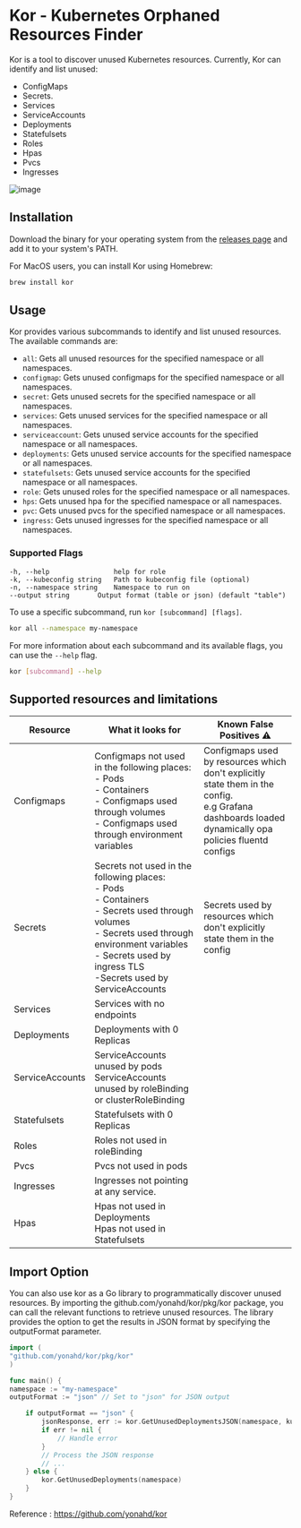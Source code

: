 # Kor - Kubernetes Orphaned Resources Finder

Kor is a tool to discover unused Kubernetes resources. Currently, Kor can identify and list unused:
- ConfigMaps  
- Secrets.
- Services
- ServiceAccounts
- Deployments
- Statefulsets
- Roles
- Hpas
- Pvcs
- Ingresses

![image](https://github.com/OktaySavdi/kubernetes-yaml/assets/3519706/68452e47-f2a1-4352-8e25-a61d798e00e1)

## Installation

Download the binary for your operating system from the [releases page](https://github.com/yonahd/kor/releases) and add it to your system's PATH.

For MacOS users, you can install Kor using Homebrew:
```sh
brew install kor
```

## Usage

Kor provides various subcommands to identify and list unused resources. The available commands are:

- `all`: Gets all unused resources for the specified namespace or all namespaces.
- `configmap`: Gets unused configmaps for the specified namespace or all namespaces.
- `secret`: Gets unused secrets for the specified namespace or all namespaces.
- `services`: Gets unused services for the specified namespace or all namespaces.
- `serviceaccount`: Gets unused service accounts for the specified namespace or all namespaces.
- `deployments`: Gets unused service accounts for the specified namespace or all namespaces.
- `statefulsets`: Gets unused service accounts for the specified namespace or all namespaces.
- `role`: Gets unused roles for the specified namespace or all namespaces.
- `hps`: Gets unused hpa for the specified namespace or all namespaces.
- `pvc`: Gets unused pvcs for the specified namespace or all namespaces.
- `ingress`: Gets unused ingresses for the specified namespace or all namespaces.

### Supported Flags
```
-h, --help                help for role
-k, --kubeconfig string   Path to kubeconfig file (optional)
-n, --namespace string    Namespace to run on
--output string       Output format (table or json) (default "table")
```

To use a specific subcommand, run `kor [subcommand] [flags]`.

```sh
kor all --namespace my-namespace
```

For more information about each subcommand and its available flags, you can use the `--help` flag.

```sh
kor [subcommand] --help
```

## Supported resources and limitations

| Resource        | What it looks for                                                                                                                                                                                                                  | Known False Positives  ⚠️                                                                                                    |
|-----------------|------------------------------------------------------------------------------------------------------------------------------------------------------------------------------------------------------------------------------------|------------------------------------------------------------------------------------------------------------------------------|
| Configmaps      | Configmaps not used in the following places:<br/>- Pods<br/>- Containers <br/>- Configmaps used through volumes <br/>- Configmaps used through environment variables                                                               | Configmaps used by resources which don't explicitly state them in the config.<br/> e.g Grafana dashboards loaded dynamically opa policies fluentd configs |
| Secrets         | Secrets not used in the following places:<br/>- Pods<br/>- Containers <br/>- Secrets used through volumes <br/>- Secrets used through environment variables<br/>- Secrets used by ingress TLS<br/>-Secrets used by ServiceAccounts |    Secrets used by resources which don't explicitly state them in the config                                                                                                                         |
| Services        | Services with no endpoints                                                                                                                                                                                                         |                                                                                                                              |
| Deployments     | Deployments with 0 Replicas                                                                                                                                                                                                        |                                                                                                                              |
| ServiceAccounts | ServiceAccounts unused by pods<br/>ServiceAccounts unused by roleBinding or clusterRoleBinding                                                                                                                                     |                                                                                                                              |
| Statefulsets    | Statefulsets with 0 Replicas                                                                                                                                                                                                       |                                                                                                                              |
| Roles           | Roles not used in roleBinding                                                                                                                                                                                                      |                                                                                                                              |
| Pvcs            | Pvcs not used in pods                                                                                                                                                                                                              |                                                                                                                              |
| Ingresses            | Ingresses not pointing at any service.                                                                                                                                                                                                              |                                                                                                                              |
| Hpas            | Hpas not used in Deployments   <br/>    Hpas not used in Statefulsets                                                                                                                                                              |                                                                                                                              |



## Import Option
You can also use kor as a Go library to programmatically discover unused resources. By importing the github.com/yonahd/kor/pkg/kor package, you can call the relevant functions to retrieve unused resources. The library provides the option to get the results in JSON format by specifying the outputFormat parameter.

```go
import (
"github.com/yonahd/kor/pkg/kor"
)

func main() {
namespace := "my-namespace"
outputFormat := "json" // Set to "json" for JSON output

    if outputFormat == "json" {
        jsonResponse, err := kor.GetUnusedDeploymentsJSON(namespace, kubeconfig)
        if err != nil {
            // Handle error
        }
        // Process the JSON response
        // ...
    } else {
        kor.GetUnusedDeployments(namespace)
    }
}
```
Reference : https://github.com/yonahd/kor 
